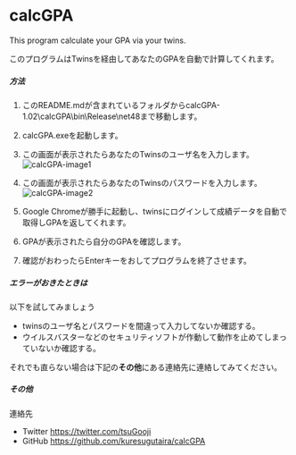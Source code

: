 # calcGPA
This program calculate your GPA via your twins.

このプログラムはTwinsを経由してあなたのGPAを自動で計算してくれます。

##### 方法

1. このREADME.mdが含まれているフォルダからcalcGPA-1.02\calcGPA\bin\Release\net48まで移動します。

2. calcGPA.exeを起動します。
3. この画面が表示されたらあなたのTwinsのユーザ名を入力します。![calcGPA-image1](C:\Users\snake\Pictures\Screenshots\calcGPA-image1.png)
4. 
    この画面が表示されたらあなたのTwinsのパスワードを入力します。![calcGPA-image2](C:\Users\snake\Pictures\Screenshots\calcGPA-image2.png)
5. Google Chromeが勝手に起動し、twinsにログインして成績データを自動で取得しGPAを返してくれます。
6. GPAが表示されたら自分のGPAを確認します。
7. 確認がおわったらEnterキーをおしてプログラムを終了させます。

##### エラーがおきたときは

以下を試してみましょう

* twinsのユーザ名とパスワードを間違って入力してないか確認する。
* ウイルスバスターなどのセキュリティソフトが作動して動作を止めてしまっていないか確認する。

それでも直らない場合は下記の**その他**にある連絡先に連絡してみてください。

##### その他

連絡先

* Twitter https://twitter.com/tsuGooji
* GitHub https://github.com/kuresugutaira/calcGPA




























































